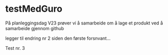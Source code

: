 # testMedGuro
På planleggingsdag V23 prøver vi å samarbeide om å lage et produkt ved å samarbeide gjennom github

legger til endring nr 2 siden den første forsnvant...

Test nr. 3
